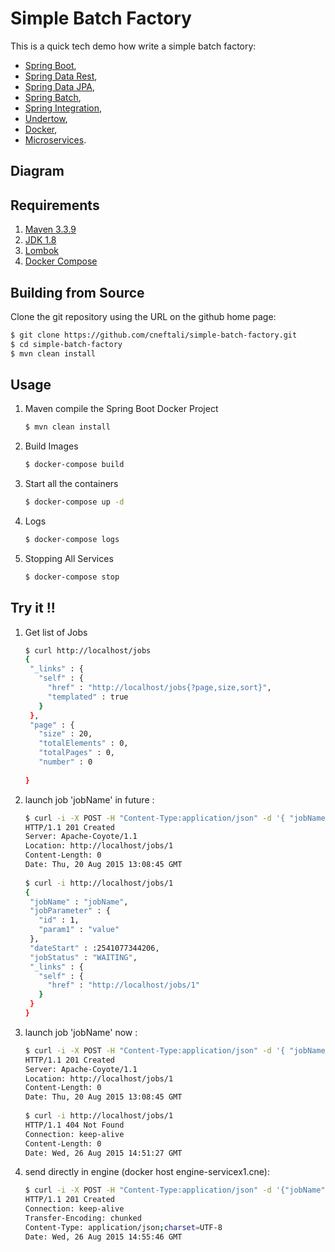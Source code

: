 Simple Batch Factory
=====================

This is a quick tech demo how write a simple batch factory:
- [Spring Boot](http://projects.spring.io/spring-boot/),
- [Spring Data Rest](http://projects.spring.io/spring-data-rest/),
- [Spring Data JPA](http://projects.spring.io/spring-data-jpa/),
- [Spring Batch](http://projects.spring.io/spring-batch/),
- [Spring Integration](http://projects.spring.io/spring-integration/),
- [Undertow](http://undertow.io/),
- [Docker](https://www.docker.io/),
- [Microservices](http://martinfowler.com/articles/microservices.html).

Diagram
-------

Requirements
------------

1. [Maven 3.3.9](https://maven.apache.org/)
1. [JDK 1.8](http://www.oracle.com/technetwork/java/javase/downloads/jdk8-downloads-2133151.html)
1. [Lombok](https://projectlombok.org/download.html)
1. [Docker Compose](https://docs.docker.com/compose/install/)
    
Building from Source
--------------------

Clone the git repository using the URL on the github home page:

```sh
$ git clone https://github.com/cneftali/simple-batch-factory.git
$ cd simple-batch-factory
$ mvn clean install
```
Usage
-----

1. Maven compile the Spring Boot Docker Project

    ```bash
    $ mvn clean install
    ```
1. Build Images

    ```bash
    $ docker-compose build
    ```
1. Start all the containers

    ```bash    
    $ docker-compose up -d
    ```
1. Logs

    ```bash
    $ docker-compose logs
    ```
1. Stopping All Services

    ```bash
    $ docker-compose stop
    ```

Try it !!
---------

1. Get list of Jobs

    ```bash
    $ curl http://localhost/jobs
    {
     "_links" : {
       "self" : {
         "href" : "http://localhost/jobs{?page,size,sort}",
         "templated" : true
       }
     },
     "page" : {
       "size" : 20,
       "totalElements" : 0,
       "totalPages" : 0,
       "number" : 0
     
    }
    ```
1. launch job 'jobName' in future :

    ```bash
    $ curl -i -X POST -H "Content-Type:application/json" -d '{ "jobName":"jobName", "jobParameter": {"id":1, "param1": "value"}, "dateStart":"2050-07-10T14:49:04.206Z"}' http://localhost/jobs
    HTTP/1.1 201 Created
    Server: Apache-Coyote/1.1
    Location: http://localhost/jobs/1
    Content-Length: 0
    Date: Thu, 20 Aug 2015 13:08:45 GMT
        
    $ curl -i http://localhost/jobs/1
    {
     "jobName" : "jobName",
     "jobParameter" : {
       "id" : 1,
       "param1" : "value"
     },
     "dateStart" : :2541077344206,
     "jobStatus" : "WAITING",
     "_links" : {
       "self" : {
         "href" : "http://localhost/jobs/1"
       }
     }
    }
    ```
1. launch job 'jobName' now :

    ```bash
    $ curl -i -X POST -H "Content-Type:application/json" -d '{ "jobName":"jobName", "jobParameter": {"id":1, "param1": "value"}, "dateStart":"2015-07-10T14:49:04.206Z"}' http://localhost/jobs
    HTTP/1.1 201 Created
    Server: Apache-Coyote/1.1
    Location: http://localhost/jobs/1
    Content-Length: 0
    Date: Thu, 20 Aug 2015 13:08:45 GMT
            
    $ curl -i http://localhost/jobs/1
    HTTP/1.1 404 Not Found
    Connection: keep-alive
    Content-Length: 0
    Date: Wed, 26 Aug 2015 14:51:27 GMT
    ```
1.  send directly in engine (docker host engine-servicex1.cne):

    ```bash
    $ curl -i -X POST -H "Content-Type:application/json" -d '{"jobName":"jobName","jobParameters":{"parameters":{"id":{"identifying":true,"value":"1","type":"STRING"},"param1":{"identifying":true,"value":"value","type":"STRING"}}},"scheduleId":1,"createTime":1440599326140}' http://localhost:8080/process
    HTTP/1.1 201 Created
    Connection: keep-alive
    Transfer-Encoding: chunked
    Content-Type: application/json;charset=UTF-8
    Date: Wed, 26 Aug 2015 14:55:46 GMT
    ```
